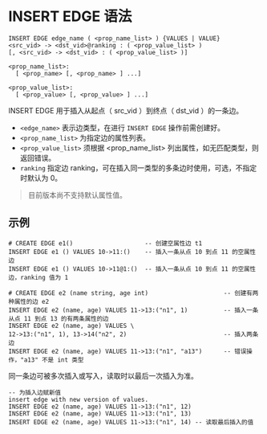 # INSERT EDGE 语法

```ngql
INSERT EDGE edge_name ( <prop_name_list> ) {VALUES | VALUE}
<src_vid> -> <dst_vid>@ranking : ( <prop_value_list> )
[, <src_vid> -> <dst_vid> : ( <prop_value_list> )]

<prop_name_list>:
  [ <prop_name> [, <prop_name> ] ...]

<prop_value_list>:
  [ <prop_value> [, <prop_value> ] ...]
```

INSERT EDGE 用于插入从起点（ src_vid ）到终点（ dst_vid ）的一条边。

* `<edge_name>` 表示边类型，在进行 `INSERT EDGE` 操作前需创建好。
* `<prop_name_list>` 为指定边的属性列表。
* `<prop_value_list>` 须根据 <prop_name_list> 列出属性，如无匹配类型，则返回错误。
* `ranking` 指定边 ranking，可在插入同一类型的多条边时使用，可选，不指定时默认为 0。

> 目前版本尚不支持默认属性值。

## 示例

```ngql
# CREATE EDGE e1()                    -- 创建空属性边 t1
INSERT EDGE e1 () VALUES 10->11:()    -- 插入一条从点 10 到点 11 的空属性边
INSERT EDGE e1 () VALUES 10->11@1:()  -- 插入一条从点 10 到点 11 的空属性边，ranking 值为 1
```

```ngql
# CREATE EDGE e2 (name string, age int)                     -- 创建有两种属性的边 e2
INSERT EDGE e2 (name, age) VALUES 11->13:("n1", 1)          -- 插入一条从点 11 到点 13 的有两条属性的边
INSERT EDGE e2 (name, age) VALUES \
12->13:("n1", 1), 13->14("n2", 2)                           -- 插入两条边
INSERT EDGE e2 (name, age) VALUES 11->13:("n1", "a13")      -- 错误操作，"a13" 不是 int 类型
```

同一条边可被多次插入或写入，读取时以最后一次插入为准。

```ngql
-- 为插入边赋新值
insert edge with new version of values.
INSERT EDGE e2 (name, age) VALUES 11->13:("n1", 12)
INSERT EDGE e2 (name, age) VALUES 11->13:("n1", 13)
INSERT EDGE e2 (name, age) VALUES 11->13:("n1", 14) -- 读取最后插入的值
```
